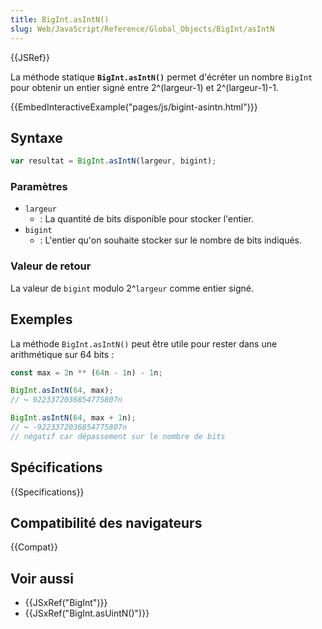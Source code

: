 ```yaml
---
title: BigInt.asIntN()
slug: Web/JavaScript/Reference/Global_Objects/BigInt/asIntN
---
```


{{JSRef}}

La méthode statique **`BigInt.asIntN()`** permet d'écréter un nombre `BigInt` pour obtenir un entier signé entre 2^(largeur-1) et 2^(largeur-1)-1.

{{EmbedInteractiveExample("pages/js/bigint-asintn.html")}}

## Syntaxe

```js
var resultat = BigInt.asIntN(largeur, bigint);
```

### Paramètres

- `largeur`
  - : La quantité de bits disponible pour stocker l'entier.
- `bigint`
  - : L'entier qu'on souhaite stocker sur le nombre de bits indiqués.

### Valeur de retour

La valeur de `bigint` modulo 2^`largeur` comme entier signé.

## Exemples

La méthode `BigInt.asIntN()` peut être utile pour rester dans une arithmétique sur 64 bits :

```js
const max = 2n ** (64n - 1n) - 1n;

BigInt.asIntN(64, max);
// ↪ 9223372036854775807n

BigInt.asIntN(64, max + 1n);
// ↪ -9223372036854775807n
// négatif car dépassement sur le nombre de bits
```

## Spécifications

{{Specifications}}

## Compatibilité des navigateurs

{{Compat}}

## Voir aussi

- {{JSxRef("BigInt")}}
- {{JSxRef("BigInt.asUintN()")}}
